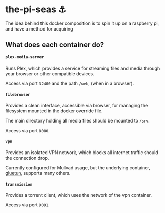 # the-pi-seas :anchor:
The idea behind this docker composition is to spin it up on a raspberry pi, and have a method for acquiring

## What does each container do?
#### `plex-media-server`
Runs Plex, which provides a service for streaming files and media through your browser or other compatible devices.

Access via port `32400` and the path `/web`, (when in a browser).

#### `filebrowser`
Provides a clean interface, accessible via browser, for managing the filesystem mounted in the docker override file.

The main directory holding all media files should be mounted to `/srv`.

Access via port `8080`.

#### `vpn`
Provides an isolated VPN network, which blocks all internet traffic should the connection drop.

Currently configured for Mullvad usage, but the underlying container, [gluetun](https://github.com/qdm12/gluetun), supports many others.

#### `transmission`
Provides a torrent client, which uses the network of the vpn container.

Access via port `9091`.